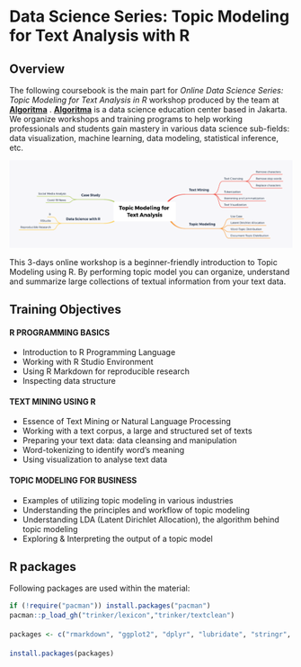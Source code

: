 # Data Science Series: Topic Modeling for Text Analysis with R

## Overview

The following coursebook is the main part for _Online Data Science Series: Topic Modeling for Text Analysis in R_ workshop produced by the team at [**Algoritma**](http://algorit.ma/) . [**Algoritma**](http://algorit.ma/) is a data science education center based in Jakarta. We organize workshops and training programs to help working professionals and students gain mastery in various data science sub-fields: data visualization, machine learning, data modeling, statistical inference, etc.

![](assets/Topic_Modeling_for_Text_Analysis.png)

This 3-days online workshop is a beginner-friendly introduction to Topic Modeling using R. By performing topic model you can  organize, understand and summarize large collections of textual information from your text data. 

## Training Objectives

#### R PROGRAMMING BASICS

 - Introduction to R Programming Language
 - Working with R Studio Environment
 - Using R Markdown for reproducible research
 - Inspecting data structure

#### TEXT MINING USING R

 - Essence of Text Mining or Natural Language Processing
 - Working with a text corpus, a large and structured set of texts
 - Preparing your text data: data cleansing and manipulation
 - Word-tokenizing to identify word’s meaning
 - Using visualization to analyse text data

#### TOPIC MODELING FOR BUSINESS

 - Examples of utilizing topic modeling in various industries
 - Understanding the principles and workflow of topic modeling
 - Understanding LDA (Latent Dirichlet Allocation), the algorithm behind topic modeling
 - Exploring & Interpreting the output of a topic model
 
 ## R packages

Following packages are used within the material:

```r
if (!require("pacman")) install.packages("pacman")
pacman::p_load_gh("trinker/lexicon","trinker/textclean")

packages <- c("rmarkdown", "ggplot2", "dplyr", "lubridate", "stringr", "tidyr", "tidytext", "SnowballC", "hunspell", "textmineR", "ggwordcloud", "scales")

install.packages(packages)
```
